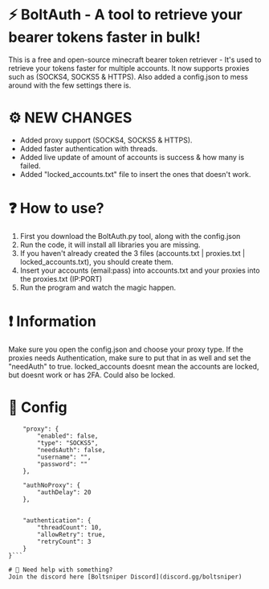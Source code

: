 # ⚡️ BoltAuth - A tool to retrieve your bearer tokens faster in bulk!
This is a free and open-source minecraft bearer token retriever - It's used to retrieve your tokens faster for multiple accounts.
It now supports proxies such as (SOCKS4, SOCKS5 & HTTPS).
Also added a config.json to mess around with the few settings there is.

# ⚙️ NEW CHANGES
- Added proxy support (SOCKS4, SOCKS5 & HTTPS).
- Added faster authentication with threads.
- Added live update of amount of accounts is success & how many is failed.
- Added "locked_accounts.txt" file to insert the ones that doesn't work.


# ❓ How to use?
1. First you download the BoltAuth.py tool, along with the config.json
2. Run the code, it will install all libraries you are missing.
3. If you haven't already created the 3 files (accounts.txt | proxies.txt | locked_accounts.txt), you should create them.
4. Insert your accounts (email:pass) into accounts.txt and your proxies into the proxies.txt (IP:PORT)
5. Run the program and watch the magic happen.


# ❗️ Information
Make sure you open the config.json and choose your proxy type. If the proxies needs Authentication, make sure to put that in as well and set the "needAuth" to true.
locked_accounts doesnt mean the accounts are locked, but doesnt work or has 2FA. Could also be locked.

# 📄 Config
```{
    "proxy": {
        "enabled": false,
        "type": "SOCKS5", 
        "needsAuth": false,
        "username": "",
        "password": "" 
    },

    "authNoProxy": {
        "authDelay": 20
    },
    
    
    "authentication": {
        "threadCount": 10, 
        "allowRetry": true, 
        "retryCount": 3 
    }
}```

# 🔰 Need help with something?
Join the discord here [Boltsniper Discord](discord.gg/boltsniper)





